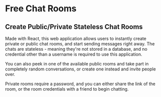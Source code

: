 # Free Chat Rooms

## Create Public/Private Stateless Chat Rooms

Made with React, this web application allows users to instantly create private or public chat rooms, and start sending messages right away. The chats are stateless - meaning they're not stored in a database, and no credential other than a username is required to use this application.

You can also peek in one of the available public rooms and take part in completely random conversations, or create one instead and invite people over.

Private rooms require a password, and you can either share the link of the room, or the room credentials with a friend to begin chatting.
